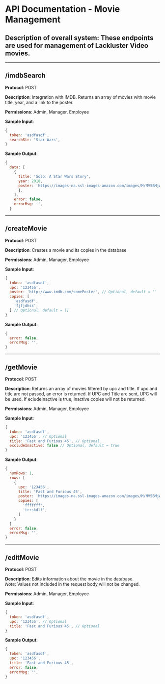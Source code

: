 # API Documentation - Movie Management

## **Description of overall system**: These endpoints are used for management of Lackluster Video movies.

---

## **/imdbSearch**

**Protocol**: POST

**Description**: Integration with IMDB. Returns an array of movies with movie title, year, and a link to the poster.

**Permissions**: Admin, Manager, Employee

**Sample Input**:
```javascript
{
  token: 'asdfasdf',
  searchStr: 'Star Wars',
}
```

**Sample Output**:
```javascript
{
  data: [
    {
      title: 'Solo: A Star Wars Story',
      year: 2018,
      poster: 'https://images-na.ssl-images-amazon.com/images/M/MV5BMjAwNzI3OTA5MV5BMl5BanBnXkFtZTgwMzc0MDE4NDM@._V1_.jpg',
      },
    ],
    error: false,
    errorMsg: '',
  }
```

---

## **/createMovie**

**Protocol**: POST

**Description**: Creates a movie and its copies in the database

**Permissions**: Admin, Manager, Employee

**Sample Input**:
```javascript
{
  token: 'asdfasdf',
  upc: '123456',
  poster: 'http://www.imdb.com/somePoster', // Optional, default = ''
  copies: [
    'asdfasdf',
    'fjfjdhss',
  ] // Optional, default = []
}
```

**Sample Output**:
```javascript
{
  error: false,
  errorMsg: '',
}
```

---

## **/getMovie**

**Protocol**: POST

**Description**: Returns an array of movies filtered by upc and title. If upc and title are not passed, an error is returned. If UPC and Title are sent, UPC will be used. If ecludeInactive is true, inactive copies will not be returned.

**Permissions**: Admin, Manager, Employee

**Sample Input**:
```javascript
{
  token: 'asdfasdf',
  upc: '123456', // Optional
  title: 'Fast and Furious 45', // Optional
  excludeInactive: false // Optional, default = true
}
```

**Sample Output**:
```javascript
{
  numRows: 1,
  rows: [
    {
      upc: '123456',
      title: 'Fast and Furious 45',
      poster: 'https://images-na.ssl-images-amazon.com/images/M/MV5BMjAwNzI3OTA5MV5BMl5BanBnXkFtZTgwMzc0MDE4NDM@._V1_.jpg',
      copies: [
        'fffffff',
        'trrskdlf',
      ]
    }
  ]
  error: false,
  errorMsg: '',
}
```

---

## **/editMovie**

**Protocol**: POST

**Description**: Edits information about the movie in the database.
<br />*Note*: Values not included in the request body will not be changed.

**Permissions**: Admin, Manager, Employee

**Sample Input**:
```javascript
{
  token: 'asdfasdf',
  upc: '123456', // Optional
  title: 'Fast and Furious 45', // Optional
}
```

**Sample Output**:
```javascript
{
  token: 'asdfasdf',
  upc: '123456',
  title: 'Fast and Furious 45',
  error: false,
  errorMsg: '',
}
```
